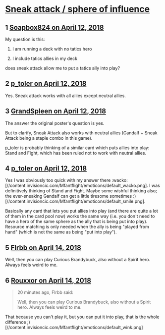 # [Sneak attack / sphere of influence](https://community.fantasyflightgames.com/topic/273439-sneak-attack-sphere-of-influence/)

## 1 [Soapbox824 on April 12, 2018](https://community.fantasyflightgames.com/topic/273439-sneak-attack-sphere-of-influence/?do=findComment&comment=3282139)

My question is this:

1) I am running a deck with no tatics hero

2) I include tatics allies in my deck

does sneak attack allow me to put a tatics ally into play?

## 2 [p_toler on April 12, 2018](https://community.fantasyflightgames.com/topic/273439-sneak-attack-sphere-of-influence/?do=findComment&comment=3282494)

Yes. Sneak attack works with all aliies except neutral allies.

## 3 [GrandSpleen on April 12, 2018](https://community.fantasyflightgames.com/topic/273439-sneak-attack-sphere-of-influence/?do=findComment&comment=3282501)

The answer the original poster's question is yes.

But to clarify, Sneak Attack also works with neutral allies (Gandalf + Sneak Attack being a staple combo in this game).

p_toler is probably thinking of a similar card which puts allies into play: Stand and Fight, which has been ruled not to work with neutral allies.

## 4 [p_toler on April 12, 2018](https://community.fantasyflightgames.com/topic/273439-sneak-attack-sphere-of-influence/?do=findComment&comment=3282648)

Yes I was obviously too quick with my answer there :wacko: [//content.invisioncic.com/Mfantflight/emoticons/default_wacko.png]. I was definitively thinking of Stand and Fight. Maybe some wishful thinking also; the ever-sneaking Gandalf can get a little tiresome sometimes :) [//content.invisioncic.com/Mfantflight/emoticons/default_smile.png].

Basically any card that lets you put allies into play (and there are quite a lot of them in the card pool now) works the same way (i.e. you don't need to have a hero of the same sphere as the ally that is being put into play). Resource matching is only needed when the ally is being "played from hand" (which is not the same as being "put into play"). 

## 5 [Flrbb on April 14, 2018](https://community.fantasyflightgames.com/topic/273439-sneak-attack-sphere-of-influence/?do=findComment&comment=3284901)

Well, then you can play Curious Brandybuck, also without a Spirit hero. Always feels weird to me.

## 6 [Rouxxor on April 14, 2018](https://community.fantasyflightgames.com/topic/273439-sneak-attack-sphere-of-influence/?do=findComment&comment=3284903)

> 20 minutes ago, Flrbb said:
> 
> Well, then you can play Curious Brandybuck, also without a Spirit hero. Always feels weird to me.

That because you can't play it, but you can put it into play, that is the whole difference ;) [//content.invisioncic.com/Mfantflight/emoticons/default_wink.png]

